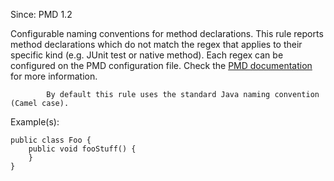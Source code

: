 Since: PMD 1.2

Configurable naming conventions for method declarations. This rule reports
            method declarations which do not match the regex that applies to their
            specific kind (e.g. JUnit test or native method). Each regex can be configured on the PMD configuration file.
Check the [PMD documentation](https://pmd.github.io/pmd-6.28.0/pmd_rules_java_codestyle.html#methodnamingconventions) for more information.

            By default this rule uses the standard Java naming convention (Camel case).

Example(s):
```
public class Foo {
    public void fooStuff() {
    }
}
```
